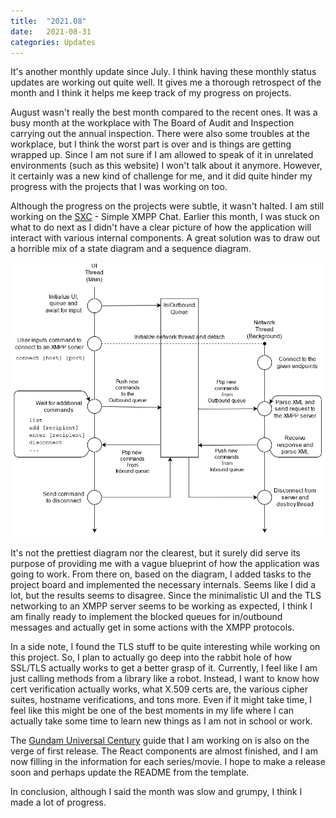 ```yaml
---
title:  "2021.08"
date:   2021-08-31
categories: Updates
---
```


It's another monthly update since July.
I think having these monthly status updates are working out quite well.
It gives me a thorough retrospect of the month and I think it helps me keep track of my progress on projects.

August wasn't really the best month compared to the recent ones.
It was a busy month at the workplace with The Board of Audit and Inspection carrying out the annual inspection.
There were also some troubles at the workplace, but I think the worst part is over and is things are getting wrapped up.
Since I am not sure if I am allowed to speak of it in unrelated environments (such as this website) I won't talk about it anymore.
However, it certainly was a new kind of challenge for me, and it did quite hinder my progress with the projects that I was working on too.

Although the progress on the projects were subtle, it wasn't halted.
I am still working on the [SXC](https://github.com/thinkty/sxc) - Simple XMPP Chat.
Earlier this month, I was stuck on what to do next as I didn't have a clear picture of how the application will interact with various internal components.
A great solution was to draw out a horrible mix of a state diagram and a sequence diagram.

![diagram](https://raw.githubusercontent.com/thinkty/sxc/main/flowchart.png)

It's not the prettiest diagram nor the clearest, but it surely did serve its purpose of providing me with a vague blueprint of how the application was going to work.
From there on, based on the diagram, I added tasks to the project board and implemented the necessary internals.
Seems like I did a lot, but the results seems to disagree.
Since the minimalistic UI and the TLS networking to an XMPP server seems to be working as expected, I think I am finally ready to implement the blocked queues for in/outbound messages and actually get in some actions with the XMPP protocols.

In a side note, I found the TLS stuff to be quite interesting while working on this project.
So, I plan to actually go deep into the rabbit hole of how SSL/TLS actually works to get a better grasp of it.
Currently, I feel like I am just calling methods from a library like a robot.
Instead, I want to know how cert verification actually works, what X.509 certs are, the various cipher suites, hostname verifications, and tons more.
Even if it might take time, I feel like this might be one of the best moments in my life where I can actually take some time to learn new things as I am not in school or work.

The [Gundam Universal Century](https://github.com/thinkty/gundam-uc) guide that I am working on is also on the verge of first release.
The React components are almost finished, and I am now filling in the information for each series/movie.
I hope to make a release soon and perhaps update the README from the template.

In conclusion, although I said the month was slow and grumpy, I think I made a lot of progress.
